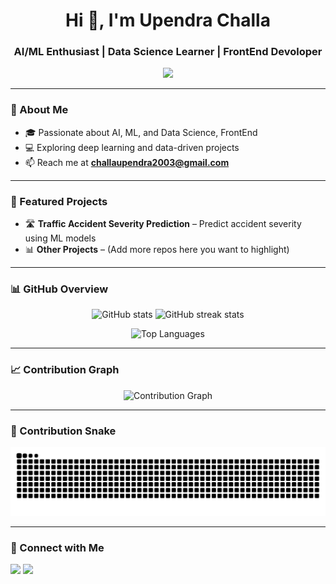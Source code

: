 <!-- Title + Typing Header -->
<h1 align="center">Hi 👋, I'm Upendra Challa</h1>
<h3 align="center">AI/ML Enthusiast | Data Science Learner | FrontEnd Devoloper</h3>

<!-- Typing animation -->
<p align="center">
  <img src="https://readme-typing-svg.demolab.com?font=Fira+Code&pause=1000&color=00C2FF&center=true&vCenter=true&width=435&lines=AI%2FML+Enthusiast;Data+Science+Learner;Always+learning+new+things!">
</p>

---

<!-- About Section -->
### 🌟 About Me
- 🎓 Passionate about AI, ML, and Data Science, FrontEnd 
- 💻 Exploring deep learning and data-driven projects  
- 📫 Reach me at **challaupendra2003@gmail.com**

---

<!-- Projects Section -->
### 🚀 Featured Projects
- 🛣️ **Traffic Accident Severity Prediction** – Predict accident severity using ML models  
- 📊 **Other Projects** – (Add more repos here you want to highlight)

---

<!-- GitHub Stats Section -->
### 📊 GitHub Overview
<p align="center">
  <img src="https://github-readme-stats.vercel.app/api?username=uppiii&show_icons=true&theme=radical" alt="GitHub stats" />
  <img src="https://github-readme-streak-stats.herokuapp.com/?user=uppiii&theme=radical" alt="GitHub streak stats" />
</p>

<p align="center">
  <img src="https://github-readme-stats.vercel.app/api/top-langs/?username=uppiii&layout=compact&theme=radical" alt="Top Languages" />
</p>

---

<!-- Contribution Graph -->
### 📈 Contribution Graph
<p align="center">
  <img src="https://github-readme-activity-graph.vercel.app/graph?username=uppiii&theme=react-dark&hide_border=true" alt="Contribution Graph" />
</p>

---

<!-- Snake Section -->
### 🐍 Contribution Snake
<p align="center">
  <img src="https://github.com/uppiii/uppiii/blob/output/snake.svg" alt="Snake animation" />
</p>

---

<!-- Connect Section -->
### 🤝 Connect with Me
<p align="left">
  <a href="mailto:challaupendra2003@gmail.com"><img src="https://img.shields.io/badge/Email-D14836?style=for-the-badge&logo=gmail&logoColor=white" /></a>
  <a href="https://github.com/uppiii"><img src="https://img.shields.io/badge/GitHub-100000?style=for-the-badge&logo=github&logoColor=white" /></a>
</p>
